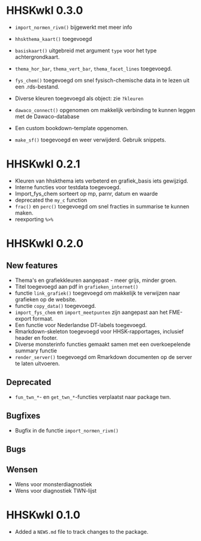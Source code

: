 # HHSKwkl 0.3.0

- `import_normen_rivm()` bijgewerkt met meer info
- `hhskthema_kaart()` toegevoegd
- `basiskaart()` uitgebreid met argument `type` voor het type achtergrondkaart.
- `thema_hor_bar`, `thema_vert_bar`, `thema_facet_lines` toegevoegd.
- `fys_chem()` toegevoegd om snel fysisch-chemische data in te lezen uit een .rds-bestand.
- Diverse kleuren toegevoegd als object: zie `?kleuren`
- `dawaco_connect()` opgenomen om makkelijk verbinding te kunnen leggen met de Dawaco-database
- Een custom bookdown-template opgenomen.

- `make_sf()` toegevoegd en weer verwijderd. Gebruik snippets.

# HHSKwkl 0.2.1

- Kleuren van hhskthema iets verbeterd en grafiek_basis iets gewijzigd.
- Interne functies voor testdata toegevoegd.
- Import_fys_chem sorteert op mp, parnr, datum en waarde
- deprecated the `my_c` function
- `frac()` en `perc()` toegevoegd om snel fracties in summarise te kunnen maken.
- reexporting `%>%`

# HHSKwkl 0.2.0

## New features 
- Thema's en grafiekkleuren aangepast - meer grijs, minder groen.
- Titel toegevoegd aan pdf in `grafieken_internet()` 
- functie `link_grafiek()` toegevoegd om makkelijk te verwijzen naar grafieken op de website.
- functie `copy_data()` toegevoegd.
- `import_fys_chem` en `import_meetpunten` zijn aangepast aan het FME-export formaat.
- Een functie voor Nederlandse DT-labels toegevoegd.
- Rmarkdown-skeleton toegevoegd voor HHSK-rapportages, inclusief header en footer.
- Diverse monsterinfo functies gemaakt samen met een overkoepelende summary functie
- `render_server()` toegevoegd om Rmarkdown documenten op de server te laten uitvoeren.

## Deprecated
- `fun_twn_*`- en `get_twn_*`-functies verplaatst naar package twn.

## Bugfixes
- Bugfix in de functie `import_normen_rivm()`

## Bugs


## Wensen
- Wens voor monsterdiagnostiek
- Wens voor diagnostiek TWN-lijst


# HHSKwkl 0.1.0

* Added a `NEWS.md` file to track changes to the package.
